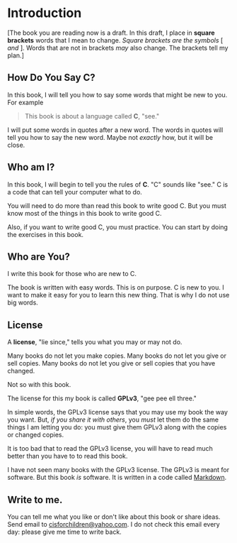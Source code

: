 # Introduction

\[The book you are reading now is a draft.
In this draft, I place in **square brackets** words that I mean to change.
*Square brackets are the symbols* \[ *and* \].
Words that are not in brackets *may* also change.
The brackets tell my plan.\]

How Do You Say C?
-----------------

In this book, I will tell you how to say some words that might be new to you.
For example

> This book is about a language called **C**, "see."

I will put some words in quotes after a new word.
The words in quotes will tell you how to say the new word.
Maybe not _exactly_ how, but it will be close.

## Who am I?

In this book, I will begin to tell you the rules of **C**.
"C" sounds like "see."
C is a code that can tell your computer what to do.

You will need to do more than read this book to write good C.
But you must know most of the things in this book to write good C.

Also, if you want to write good C,
you must practice.
You can start by doing the exercises in this book.

## Who are You?

I write this book for those who are new to C.

The book is written with easy words.
This is on purpose.
C is new to you.
I want to make it easy for you to learn this new thing.
That is why I do not use big words.

## License

A **license**, "lie since," tells you what you may or may not do.

Many books do not let you make copies.
Many books do not let you give or sell copies.
Many books do not let you give or sell copies that you have changed.

Not so with this book.

The license for this my book is called **GPLv3**, "gee pee ell three."

In simple words, the GPLv3 license says that you may use my book the way you want. But, *if you share it with others*, you *must* let them do the same things I am letting you do: you must give them GPLv3 along with the copies or changed copies.

It is too bad that to read the GPLv3 license, you will have to read much better than you have to to read this book.

I have not seen many books with the GPLv3 license. The GPLv3 is meant for software. But this book *is* software. It is written in a code called [Markdown](https://guides.github.com/features/mastering-markdown/).

## Write to me.

You can tell me what you like or don't like about this book or share ideas.
Send email to <cisforchildren@yahoo.com>.
I do not check this email every day: please give me time to write back.
